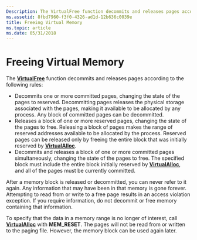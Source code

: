 ```yaml
---
Description: The VirtualFree function decommits and releases pages according to the following rules.
ms.assetid: 8fbd7960-f3f0-4326-ad1d-12b636c0039e
title: Freeing Virtual Memory
ms.topic: article
ms.date: 05/31/2018
---
```


# Freeing Virtual Memory

The [**VirtualFree**](/windows/win32/api/memoryapi/nf-memoryapi-virtualfree) function decommits and releases pages according to the following rules:

-   Decommits one or more committed pages, changing the state of the pages to reserved. Decommitting pages releases the physical storage associated with the pages, making it available to be allocated by any process. Any block of committed pages can be decommitted.
-   Releases a block of one or more reserved pages, changing the state of the pages to free. Releasing a block of pages makes the range of reserved addresses available to be allocated by the process. Reserved pages can be released only by freeing the entire block that was initially reserved by [**VirtualAlloc**](/windows/win32/api/memoryapi/nf-memoryapi-virtualalloc).
-   Decommits and releases a block of one or more committed pages simultaneously, changing the state of the pages to free. The specified block must include the entire block initially reserved by [**VirtualAlloc**](/windows/win32/api/memoryapi/nf-memoryapi-virtualalloc), and all of the pages must be currently committed.

After a memory block is released or decommitted, you can never refer to it again. Any information that may have been in that memory is gone forever. Attempting to read from or write to a free page results in an access violation exception. If you require information, do not decommit or free memory containing that information.

To specify that the data in a memory range is no longer of interest, call [**VirtualAlloc**](/windows/win32/api/memoryapi/nf-memoryapi-virtualalloc) with **MEM\_RESET**. The pages will not be read from or written to the paging file. However, the memory block can be used again later.

 

 